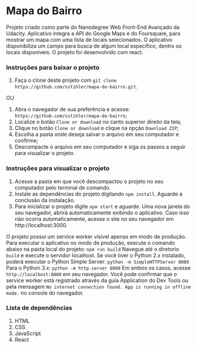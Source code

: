 # Mapa do Bairro

Projeto criado como parte do Nanodegree Web Front-End Avançado da Udacity. Aplicativo integra a API do Google Maps e do Foursquare, para mostrar um mapa com uma lista de locais selecionados. O aplicativo disponibiliza um campo para busca de algum local específico, dentro os locais disponíveis. O projeto foi desenvolvido com react.

### Instruções para baixar o projeto

1. Faça o clone deste projeto com `git clone https://github.com/sstihler/mapa-do-bairro.git`.

OU

1. Abra o navegador de sua preferência e acesse: `https://github.com/sstihler/mapa-do-bairro`;
2. Localize o botão `Clone or download` no canto superior direito da tela;
3. Clique no botão `Clone or download` e clique na opção `Download ZIP`;
4. Escolha a pasta onde deseja salvar o arquivo em seu computador e confirme;
5. Descompacte o arquivo em seu computador e siga os passos a seguir para visualizar o projeto.

### Instruções para visualizar o projeto

1. Acesse a pasta em que você descompactou o projeto no seu computador pelo terminal de comando.
2. Instale as dependências do projeto digitando `npm install`. Aguarde a conclusão da instalação.
3. Para inicializar o projeto digite `npm start` e aguarde. Uma nova janela do seu navegador, abrirá automaticamente exibindo o aplicativo. Caso isso não ocorra automaticamente, acesse o site no seu navegador em http://localhost:3000.

O projeto possui um service worker visível apenas em modo de produção.
Para executar o aplicativo no modo de produção, execute o comando abaixo na pasta local do projeto:
`npm run build`
Navegue até o diretorio `build` e execute o servidor localhost.
Se você tiver o Python 2.x instalado, poderá executar o Python Simple Server:
`python -m SimpleHTTPServer 8080`
Para o Python 3.x:
`python -m http.server 8080`
Em ambos os casos, acesse `http://localhost:8080` em seu navegador.
Você pode confirmar que o service worker está registrado através da guia Application do Dev Tools ou pela mensagem `No internet connection found. App is running in offline mode.` no console do navegador.

### Lista de dependências

1. HTML
2. CSS
3. JavaScript
4. React